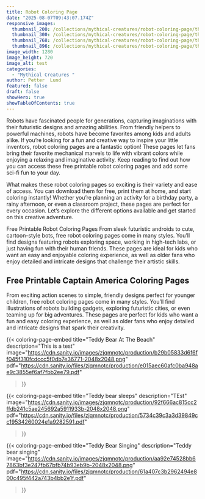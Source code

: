 ```yaml
---
title: Robot Coloring Page
date: "2025-08-07T09:43:07.174Z"
responsive_images:
  thumbnail_200: /collections/mythical-creatures/robot-coloring-page/thumbnail-200.webp
  thumbnail_300: /collections/mythical-creatures/robot-coloring-page/thumbnail-300.webp
  thumbnail_768: /collections/mythical-creatures/robot-coloring-page/thumbnail-768.webp
  thumbnail_896: /collections/mythical-creatures/robot-coloring-page/thumbnail-896.webp
image_width: 1280
image_height: 720
image_alt: test
categories:
  - "Mythical Creatures "
author: Petter  Lund
featured: false
draft: false
showHero: true
showTableOfContents: true
---
```


Robots have fascinated people for generations, capturing imaginations with their futuristic designs and amazing abilities. From friendly helpers to powerful machines, robots have become favorites among kids and adults alike. If you’re looking for a fun and creative way to inspire your little inventors, robot coloring pages are a fantastic option! These pages let fans bring their favorite mechanical marvels to life with vibrant colors while enjoying a relaxing and imaginative activity. Keep reading to find out how you can access these free printable robot coloring pages and add some sci-fi fun to your day.

What makes these robot coloring pages so exciting is their variety and ease of access. You can download them for free, print them at home, and start coloring instantly! Whether you’re planning an activity for a birthday party, a rainy afternoon, or even a classroom project, these pages are perfect for every occasion. Let’s explore the different options available and get started on this creative adventure.

Free Printable Robot Coloring Pages
From sleek futuristic androids to cute, cartoon-style bots, free robot coloring pages come in many styles. You’ll find designs featuring robots exploring space, working in high-tech labs, or just having fun with their human friends. These pages are ideal for kids who want an easy and enjoyable coloring experience, as well as older fans who enjoy detailed and intricate designs that challenge their artistic skills.

## Free Printable Captain America Coloring Pages

From exciting action scenes to simple, friendly designs perfect for younger children, free robot coloring pages come in many styles. You’ll find illustrations of robots building gadgets, exploring futuristic cities, or even teaming up for big adventures. These pages are perfect for kids who want a fun and easy coloring experience, as well as older fans who enjoy detailed and intricate designs that spark their creativity.




<div class="coloring-pages-grid">


{{< coloring-page-embed
  title="Teddy Bear At The Beach"
  description="This is a test"
  image="https://cdn.sanity.io/images/zjqmnotc/production/b29b05833d6f6ff045f310fcdccc5f0db7e36771-2048x2048.png"
  pdf="https://cdn.sanity.io/files/zjqmnotc/production/e015aec60afc0ba948ae9c3855ef6af7fbb2ee79.pdf"
>}}


{{< coloring-page-embed
  title="Teddy bear sleeps"
  description="TEst"
  image="https://cdn.sanity.io/images/zjqmnotc/production/92f666ac815cc2ffdb241c5ae245692a5911933b-2048x2048.png"
  pdf="https://cdn.sanity.io/files/zjqmnotc/production/5734c39c3a3d39849cc19534260024e1a9282591.pdf"
>}}


{{< coloring-page-embed
  title="Teddy Bear Singing"
  description="Teddy bear singing"
  image="https://cdn.sanity.io/images/zjqmnotc/production/aa92e74528bb67863bf3e247fb67bfb74b93eb9b-2048x2048.png"
  pdf="https://cdn.sanity.io/files/zjqmnotc/production/61a407c3b2962494e800c495f442a743b4bb2e1f.pdf"
>}}

</div>
